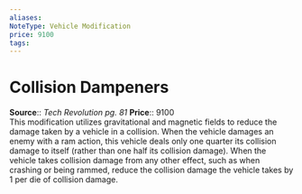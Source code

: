 ```yaml
---
aliases: 
NoteType: Vehicle Modification
price: 9100
tags: 
---
```


# Collision Dampeners

**Source**:: _Tech Revolution pg. 81_
**Price**:: 9100  
This modification utilizes gravitational and magnetic fields to reduce the damage taken by a vehicle in a collision. When the vehicle damages an enemy with a ram action, this vehicle deals only one quarter its collision damage to itself (rather than one half its collision damage). When the vehicle takes collision damage from any other effect, such as when crashing or being rammed, reduce the collision damage the vehicle takes by 1 per die of collision damage.
